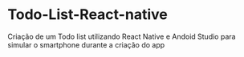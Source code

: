 # Todo-List-React-native
Criação de um Todo list utilizando React Native e Andoid Studio para simular o smartphone durante a criação do app
